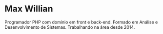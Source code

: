 # Max Willian

Programador PHP com domínio em front e back-end. Formado em Análise e Desenvolvimento de Sistemas. Trabalhando na área desde 2014.
<!--
**max-willian/max-willian** is a ✨ _special_ ✨ repository because its `README.md` (this file) appears on your GitHub profile.

Here are some ideas to get you started:

- 🗞️ I’m currently working on ...
- 🌱 I’m currently learning ...
- 👯 I’m looking to collaborate on ...
- 🤔 I’m looking for help with ...
- 💬 Ask me about ...
- 📫 How to reach me: ...
- 😄 Pronouns: ...
- ⚡ Fun fact: ...
-->

